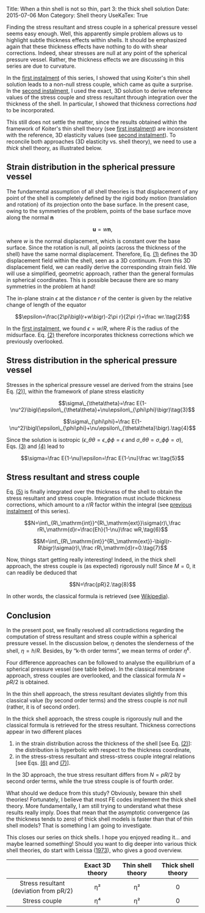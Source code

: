 Title: When a thin shell is not so thin, part 3: the thick shell solution
Date: 2015-07-06 Mon
Category: Shell theory
UseKaTex: True

Finding the stress resultant and stress couple in a spherical pressure vessel
seems easy enough. Well, this apparently simple problem allows us to highlight
subtle thickness effects within shells. It should be emphasized again that these
thickness effects have nothing to do with shear corrections. Indeed, shear
stresses are null at any point of the spherical pressure vessel. Rather, the
thickness effects we are discussing in this series are due to curvature.

In the [first
instalment]({filename}20150608-When_a_thin_shell_is_not_so_thin-01.md) of this
series, I showed that using Koiter's thin shell solution leads to a non-null
stress couple, which came as quite a surprise. In the [second
instalment]({filename}20150701-When_a_thin_shell_is_not_so_thin-02.md), I used
the exact, 3D solution to derive reference values of the stress couple and
stress resultant through integration over the thickness of the shell. In
particular, I showed that thickness corrections *had* to be incorporated.

This still does not settle the matter, since the results obtained within the
framework of Koiter's thin shell theory (see [first
instalment]({filename}20150608-When_a_thin_shell_is_not_so_thin-01.md)) are
inconsistent with the reference, 3D elasticity values (see [second
instalment]({filename}20150701-When_a_thin_shell_is_not_so_thin-02.md)). To
reconcile both approaches (3D elasticity vs. shell theory), we need to use a
*thick* shell theory, as illustrated below.

## Strain distribution in the spherical pressure vessel

The fundamental assumption of all shell theories is that displacement of any
point of the shell is completely defined by the rigid body motion (translation
and rotation) of its projection onto the base surface. In the present case,
owing to the symmetries of the problem, points of the base surface move along
the normal $\mathbf n$

<a name="eq01"></a>
$$\mathbf u = w\mathbf n,\tag{1}$$

where $w$ is the normal displacement, which is constant over the base
surface. Since the rotation is null, all points (across the thickness of the
shell) have the same normal displacement. Therefore, Eq. [(1)](#eq01) defines
the 3D displacement field within the shell, seen as a 3D continuum. From this 3D
displacement field, we can readily derive the corresponding strain field. We
will use a simplified, geometric approach, rather than the general formulas in
spherical coordinates.  This is possible because there are so many symmetries in
the problem at hand!

The in-plane strain $\epsilon$ at the distance $r$ of the center is given by the
relative change of length of the equator

<a name="eq02"></a>
$$\epsilon=\frac{2\pi\bigl(r+w\bigr)-2\pi r}{2\pi r}=\frac wr.\tag{2}$$

In the [first
instalment]({filename}20150608-When_a_thin_shell_is_not_so_thin-01.md), we
found $\epsilon=w/R$, where $R$ is the radius of the
midsurface. Eq. [(2)](#eq02) therefore incorporates thickness corrections which
we previously overlooked.

## Stress distribution in the spherical pressure vessel

Stresses in the spherical pressure vessel are derived from the strains \[see
Eq. [(2)](#eq02)\], within the framework of plane stress elasticity

<a name="eq03"></a>
$$\sigma\_{\theta\theta}=\frac E{1-\nu^2}\bigl(\epsilon\_{\theta\theta}+\nu\epsilon\_{\phi\phi}\bigr)\tag{3}$$

<a name="eq04"></a>
$$\sigma\_{\phi\phi}=\frac E{1-\nu^2}\bigl(\epsilon\_{\phi\phi}+\nu\epsilon\_{\theta\theta}\bigr).\tag{4}$$

Since the solution is isotropic
($\epsilon\_{\theta\theta}=\epsilon\_{\phi\phi}=\epsilon$ and
$\sigma\_{\theta\theta}=\sigma\_{\phi\phi}=\sigma$), Eqs. [(3)](#eq03) and [(4)](#eq04) lead to

<a name="eq05"></a>
$$\sigma=\frac E{1-\nu}\epsilon=\frac E{1-\nu}\frac wr.\tag{5}$$

## Stress resultant and stress couple

Eq. [(5)](#eq05) is finally integrated over the thickness of the shell to obtain
the stress resultant and stress couple. Integration must include thickness
corrections, which amount to a $r/R$ factor within the integral (see [previous
instalment]({filename}20150701-When_a_thin_shell_is_not_so_thin-02.md) of this
series).

<a name="eq06"></a>
$$N=\int\_{R\_\mathrm{int}}^{R\_\mathrm{ext}}\sigma(r)\,\frac rR\,\mathrm{d}r=\frac{Eh}{1-\nu}\frac wR,\tag{6}$$

<a name="eq07"></a>
$$M=\int\_{R\_\mathrm{int}}^{R\_\mathrm{ext}}-\bigl(r-R\bigr)\sigma(r)\,\frac rR\,\mathrm{d}r=0.\tag{7}$$

Now, things start getting really interesting! Indeed, in the thick shell
approach, the stress couple is (as expected) rigorously null! Since $M=0$, it
can readily be deduced that

<a name="eq08"></a>
$$N=\frac{pR}2.\tag{8}$$

In other words, the classical formula is retrieved (see
[Wikipedia](http://en.wikipedia.org/wiki/Pressure_vessel#Stress_in_thin-walled_pressure_vessels)).

## Conclusion

In the present post, we finally resolved all contradictions regarding the
computation of stress resultant and stress couple within a spherical pressure
vessel. In the discussion below, $\eta$ denotes the slenderness of the shell,
$\eta=h/R$. Besides, by “k-th order terms”, we mean terms of order $\eta^k$.

Four difference approaches can be followed to analyse the equilibrium of a
spherical pressure vessel (see table below). In the classical membrane approach,
stress couples are overlooked, and the classical formula $N=pR/2$ is obtained.

In the thin shell approach, the stress resultant deviates slightly from this
classical value (by second order terms) and the stress couple is *not* null
(rather, it is of second order).

In the thick shell approach, the stress couple is rigorously null and the
classical formula is retrieved for the stress resultant. Thickness corrections
appear in two different places

1. in the strain distribution across the thickness of the shell [see
   Eq. [(2)](#eq02)]: the distribution is hyperbolic with respect to the
   thickness coordinate,
2. in the stress-stress resultant and stress-stress couple integral relations
   [see Eqs. [(6)](#eq06) and [(7)](#eq07)].

In the 3D approach, the true stress resultant differs from $N=pR/2$ by second
order terms, while the true stress couple is of fourth order.

What should we deduce from this study? Obviously, beware thin shell theories!
Fortunately, I believe that most FE codes implement the thick shell theory. More
fundamentally, I am still trying to understand what these results really
imply. Does that mean that the asymptotic convergence (as the thickness tends to
zero) of thick shell models is faster than that of thin shell models? That is
something I am going to investigate.

This closes our series on thick shells. I hope you enjoyed reading it…  and
maybe learned something! Should you want to dig deeper into various thick shell
theories, do start with Leissa
([1973](https://ntrs.nasa.gov/search.jsp?R=19730018197)), who gives a good
overview.

|                                        | Exact 3D theory | Thin shell theory | Thick shell theory |
|:--------------------------------------:|:---------------:|:-----------------:|:------------------:|
| Stress resultant (deviation from pR/2) | η²              | η²                | 0                  |
| Stress couple                          | η⁴              | η²                | 0                  |

<!-- Local Variables: -->
<!-- fill-column: 80 -->
<!-- End: -->

